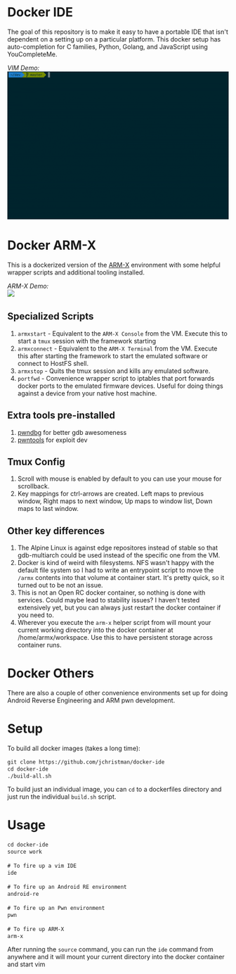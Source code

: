 # Docker IDE

The goal of this repository is to make it easy to have a portable IDE that isn't dependent on a setting up on a particular platform. This docker setup has auto-completion for C families, Python, Golang, and JavaScript using YouCompleteMe.

*VIM Demo:*  
![](https://github.com/jchristman/docker-ide/blob/readme-gif/ide-demo.gif?raw=true)

# Docker ARM-X

This is a dockerized version of the [ARM-X](https://armx.exploitlab.net/) environment with some helpful wrapper scripts and additional tooling installed.

*ARM-X Demo:*  
![](https://github.com/jchristman/docker-ide/blob/readme-gif/docker-armx-demo.gif?raw=true)

## Specialized Scripts

 1. `armxstart` - Equivalent to the `ARM-X Console` from the VM. Execute this to start a `tmux` session with the framework starting
 2. `armxconnect` - Equivalent to the `ARM-X Terminal` from the VM. Execute this after starting the framework to start the emulated software or connect to HostFS shell.
 3. `armxstop` - Quits the tmux session and kills any emulated software.
 4. `portfwd` - Convenience wrapper script to iptables that port forwards docker ports to the emulated firmware devices. Useful for doing things against a device from your native host machine.

## Extra tools pre-installed

 1. [pwndbg](https://github.com/pwndbg/pwndbg) for better gdb awesomeness
 2. [pwntools](https://github.com/Gallopsled/pwntools) for exploit dev

## Tmux Config

 1. Scroll with mouse is enabled by default to you can use your mouse for scrollback.
 2. Key mappings for ctrl-arrows are created. Left maps to previous window, Right maps to next window, Up maps to window list, Down maps to last window.

## Other key differences

 1. The Alpine Linux is against edge repositores instead of stable so that gdb-multiarch could be used instead of the specific one from the VM.
 2. Docker is kind of weird with filesystems. NFS wasn't happy with the default file system so I had to write an entrypoint script to move the `/armx` contents into that volume at container start. It's pretty quick, so it turned out to be not an issue.
 3. This is not an Open RC docker container, so nothing is done with services. Could maybe lead to stability issues? I haven't tested extensively yet, but you can always just restart the docker container if you need to.
 4. Wherever you execute the `arm-x` helper script from will mount your current working directory into the docker container at /home/armx/workspace. Use this to have persistent storage across container runs.

# Docker Others

There are also a couple of other convenience environments set up for doing Android Reverse Engineering and ARM pwn development.

Setup
=====

To build all docker images (takes a long time):

```
git clone https://github.com/jchristman/docker-ide
cd docker-ide
./build-all.sh
```

To build just an individual image, you can `cd` to a dockerfiles directory and just run the individual `build.sh` script.

Usage
=====

```
cd docker-ide
source work

# To fire up a vim IDE
ide

# To fire up an Android RE environment
android-re

# To fire up an Pwn environment
pwn

# To fire up ARM-X
arm-x
```

After running the `source` command, you can run the `ide` command from anywhere and it will mount your current directory into the docker container and start vim

